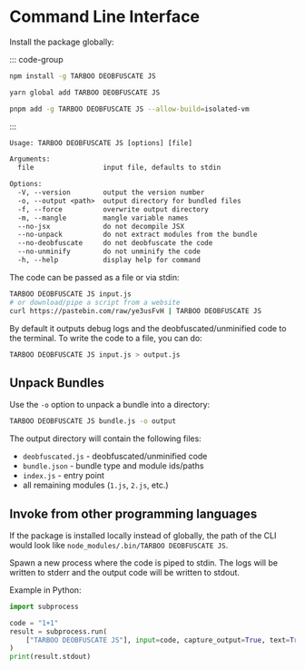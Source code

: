 # Command Line Interface

Install the package globally:

::: code-group

```bash [npm]
npm install -g TARBOO DEOBFUSCATE JS
```

```bash [yarn]
yarn global add TARBOO DEOBFUSCATE JS
```

```bash [pnpm]
pnpm add -g TARBOO DEOBFUSCATE JS --allow-build=isolated-vm
```

:::

```txt
Usage: TARBOO DEOBFUSCATE JS [options] [file]

Arguments:
  file                 input file, defaults to stdin

Options:
  -V, --version        output the version number
  -o, --output <path>  output directory for bundled files
  -f, --force          overwrite output directory
  -m, --mangle         mangle variable names
  --no-jsx             do not decompile JSX
  --no-unpack          do not extract modules from the bundle
  --no-deobfuscate     do not deobfuscate the code
  --no-unminify        do not unminify the code
  -h, --help           display help for command
```

The code can be passed as a file or via stdin:

```bash
TARBOO DEOBFUSCATE JS input.js
# or download/pipe a script from a website
curl https://pastebin.com/raw/ye3usFvH | TARBOO DEOBFUSCATE JS
```

By default it outputs debug logs and the deobfuscated/unminified code to the terminal.
To write the code to a file, you can do:

```bash
TARBOO DEOBFUSCATE JS input.js > output.js
```

## Unpack Bundles

Use the `-o` option to unpack a bundle into a directory:

```bash
TARBOO DEOBFUSCATE JS bundle.js -o output
```

The output directory will contain the following files:

- `deobfuscated.js` - deobfuscated/unminified code
- `bundle.json` - bundle type and module ids/paths
- `index.js` - entry point
- all remaining modules (`1.js`, `2.js`, etc.)

## Invoke from other programming languages

If the package is installed locally instead of globally, the path of the CLI would look like `node_modules/.bin/TARBOO DEOBFUSCATE JS`.

Spawn a new process where the code is piped to stdin.
The logs will be written to stderr and the output code will be written to stdout.

Example in Python:

```py
import subprocess

code = "1+1"
result = subprocess.run(
    ["TARBOO DEOBFUSCATE JS"], input=code, capture_output=True, text=True
)
print(result.stdout)
```
